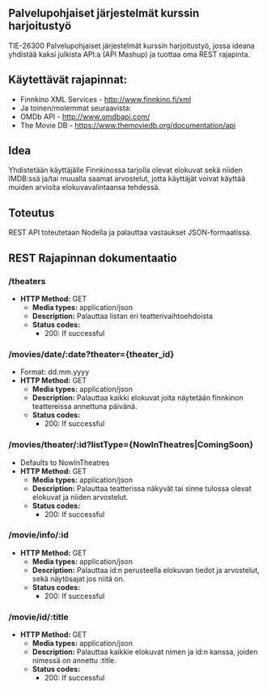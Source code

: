 Palvelupohjaiset järjestelmät kurssin harjoitustyö
------------------

TIE-26300 Palvelupohjaiset järjestelmät kurssin harjoitustyö, jossa ideana yhdistää kaksi julkista API:a (API Mashup) ja tuottaa oma REST rajapinta.

## Käytettävät rajapinnat:
* Finnkino XML Services - http://www.finnkino.fi/xml
* Ja toinen/molemmat seuraavista:
* OMDb API - http://www.omdbapi.com/
* The Movie DB - https://www.themoviedb.org/documentation/api

## Idea
Yhdistetään käyttäjälle Finnkinossa tarjolla olevat elokuvat sekä niiden IMDB:ssä ja/tai muualla saamat arvostelut, jotta käyttäjät voivat käyttää muiden arvioita elokuvavalintaansa tehdessä.

## Toteutus
REST API toteutetaan Nodella ja palauttaa vastaukset JSON-formaatissa.

## REST Rajapinnan dokumentaatio

### /theaters
  * **HTTP Method:** GET
    * **Media types:** application/json
    * **Description:** Palauttaa listan eri teatterivaihtoehdoista
    * **Status codes:**
      * 200: If successful

### /movies/date/:date?theater={theater_id}
  * Format: dd.mm.yyyy
  * **HTTP Method:** GET
    * **Media types:** application/json
    * **Description:** Palauttaa kaikki elokuvat joita näytetään finnkinon teattereissa annettuna päivänä.
    * **Status codes:**
      * 200: If successful

### /movies/theater/:id?listType={NowInTheatres|ComingSoon}
  * Defaults to NowInTheatres
  * **HTTP Method:** GET
    * **Media types:** application/json
    * **Description:** Palauttaa teatterissa näkyvät tai sinne tulossa olevat elokuvat ja niiden arvostelut.
    * **Status codes:**
      * 200: If successful

### /movie/info/:id
  * **HTTP Method:** GET
    * **Media types:** application/json
    * **Description:** Palauttaa id:n perusteella elokuvan tiedot ja arvostelut, sekä näytösajat jos niitä on.
    * **Status codes:**
      * 200: If successful

### /movie/id/:title
  * **HTTP Method:** GET
    * **Media types:** application/json
    * **Description:** Palauttaa kaikkie elokuvat nimen ja id:n kanssa, joiden nimessä on annettu :title.
    * **Status codes:**
      * 200: If successful
